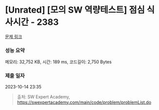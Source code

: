 # [Unrated] [모의 SW 역량테스트] 점심 식사시간 - 2383 

[문제 링크](https://swexpertacademy.com/main/code/problem/problemDetail.do?contestProbId=AV5-BEE6AK0DFAVl) 

### 성능 요약

메모리: 32,752 KB, 시간: 189 ms, 코드길이: 2,750 Bytes

### 제출 일자

2023-10-14 23:35



> 출처: SW Expert Academy, https://swexpertacademy.com/main/code/problem/problemList.do